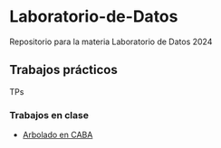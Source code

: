 # Laboratorio-de-Datos

Repositorio para la materia Laboratorio de Datos 2024

## Trabajos prácticos

TPs

### Trabajos en clase

- [Arbolado en CABA](https://github.com/Graphitto/Laboratorio-de-Datos/blob/main/Clases/Clase%2002%20-%20Python%20pandas/Arbolado%20en%20CABA.ipynb)
